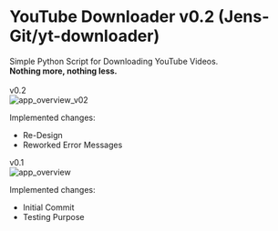 # YouTube Downloader v0.2 (Jens-Git/yt-downloader)
Simple Python Script for Downloading YouTube Videos.<br />
<b>Nothing more, nothing less.</b><br />
<br />
v0.2<br />
![app_overview_v02](https://user-images.githubusercontent.com/67972589/120559838-09e65200-c402-11eb-8685-9d2fd8296604.JPG)

Implemented changes:
- Re-Design
- Reworked Error Messages

v0.1<br />
![app_overview](https://user-images.githubusercontent.com/67972589/120402338-42265b80-c342-11eb-9b0e-f91760742e83.JPG)

Implemented changes:
- Initial Commit
- Testing Purpose
